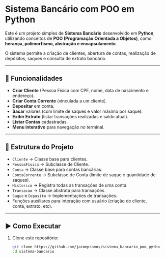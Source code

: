 # Sistema Bancário com POO em Python

Este é um projeto simples de **Sistema Bancário** desenvolvido em **Python**, utilizando conceitos de **POO (Programação Orientada a Objetos)**, como **herança, polimorfismo, abstração e encapsulamento**.  

O sistema permite a criação de clientes, abertura de contas, realização de depósitos, saques e consulta de extrato bancário.

---

## 🚀 Funcionalidades

- **Criar Cliente** (Pessoa Física com CPF, nome, data de nascimento e endereço).
- **Criar Conta Corrente** (vinculada a um cliente).
- **Depositar** em conta.
- **Sacar** valores (com limite de saques e valor máximo por saque).
- **Exibir Extrato** (listar transações realizadas e saldo atual).
- **Listar Contas** cadastradas.
- **Menu interativo** para navegação no terminal.

---

## 📂 Estrutura do Projeto

- `Cliente` → Classe base para clientes.
- `PessoaFisica` → Subclasse de Cliente.
- `Conta` → Classe base para contas bancárias.
- `ContaCorrente` → Subclasse de Conta (limite de saque e quantidade de saques).
- `Historico` → Registra todas as transações de uma conta.
- `Transacao` → Classe abstrata para transações.
- `Saque` e `Deposito` → Implementações de transações.
- Funções auxiliares para interação com usuário (criação de cliente, conta, extrato, etc).

---

## ▶️ Como Executar

1. Clone este repositório:
   ```bash
   git clone https://github.com/jaimepramos/sistema_bancario_poo_python.git
   cd sistema-bancario
